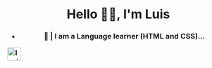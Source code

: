 <h1 align="center">Hello 👋🏼, I'm Luis</h1>
<h3 align="center"Welcome to my GitHub</h3>

 - 🧪 | I am a **Language learner (HTML and CSS)...**
<p align="left">
<a href="https://www.instagram.com/lszinxx/" target="blank"><img align="center" src="https://cdn.jsdelivr.net/npm/simple-icons@3.0.1/icons/instagram.svg" alt="lszinxx." height="30" width="30" /></a>
</p>
